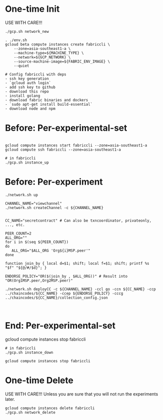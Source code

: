 # One-time Init
USE WITH CARE!!!
```
./gcp.sh network_new

. ./env.sh
gcloud beta compute instances create fabriccli \
	--zone=asia-southeast1-a \
	--machine-type=${MACHINE_TYPE} \
	--network=${GCP_NETWORK} \
	--source-machine-image=${FABRIC_ENV_IMAGE} \
	--quiet

# Config fabriccli with deps
- ssh key generation
- `gcloud auth login`
- add ssh key to github
- download this repo
- install golang
- download fabric binaries and dockers
- `sudo apt-get install build-essential`
- download node and npm
```

# Before: Per-experimental-set
```

gcloud compute instances start fabriccli --zone=asia-southeast1-a
gcloud compute ssh fabriccli --zone=asia-southeast1-a

# in fabriccli
./gcp.sh instance_up
```

# Before: Per-experiment
```
./network.sh up

CHANNEL_NAME="viewchannel"
./network.sh createChannel -c ${CHANNEL_NAME}


CC_NAME="secretcontract" # Can also be txncoordinator, privateonly, ..., etc.

PEER_COUNT=2
ALL_ORG=""
for i in $(seq ${PEER_COUNT})
do
   ALL_ORG="$ALL_ORG 'Org${i}MSP.peer'"
done

function join_by { local d=$1; shift; local f=$1; shift; printf %s "$f" "${@/#/$d}"; }

ENDORSE_POLICY="OR($(join_by , $ALL_ORG))" # Result into "OR(Org1MSP.peer,Org2MSP.peer)"

./network.sh deployCC -c ${CHANNEL_NAME} -ccl go -ccn ${CC_NAME} -ccp ../chaincodes/${CC_NAME} -ccep ${ENDORSE_POLICY} -cccg ../chaincodes/${CC_NAME}/collection_config.json



```


# End: Per-experimental-set
gcloud compute instances stop fabriccli

```
# in fabriccli
./gcp.sh instance_down

gcloud compute instances stop fabriccli

```


# One-time Delete
USE WITH CARE!!!
Unless you are sure that you will not run the experiments later. 
```
gcloud compute instances delete fabriccli
./gcp.sh network_delete
```
